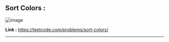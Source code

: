 ## Sort Colors : 

![image](https://user-images.githubusercontent.com/23376002/217127968-7eeb6453-dcd4-4893-9673-2b69bd570a34.png)


**Link :** https://leetcode.com/problems/sort-colors/

--------------------------------------------------------------------------------------------------------------------------------------------------------


